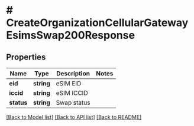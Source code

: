# # CreateOrganizationCellularGatewayEsimsSwap200Response

## Properties

Name | Type | Description | Notes
------------ | ------------- | ------------- | -------------
**eid** | **string** | eSIM EID |
**iccid** | **string** | eSIM ICCID |
**status** | **string** | Swap status |

[[Back to Model list]](../../README.md#models) [[Back to API list]](../../README.md#endpoints) [[Back to README]](../../README.md)
